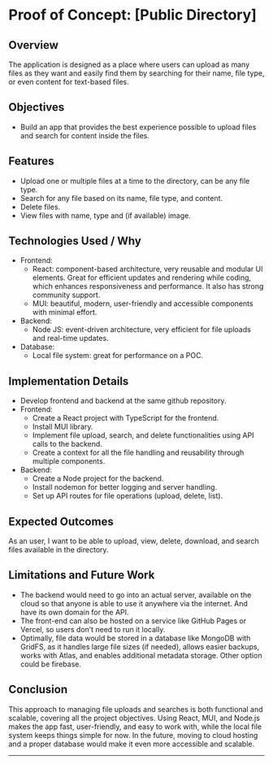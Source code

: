# Proof of Concept: [Public Directory]

## Overview

The application is designed as a place where users can upload as many files as they want and easily find them by searching for their name, file type, or even content for text-based files.

## Objectives

- Build an app that provides the best experience possible to upload files and search for content inside the files.

## Features

- Upload one or multiple files at a time to the directory, can be any file type.
- Search for any file based on its name, file type, and content.
- Delete files.
- View files with name, type and (if available) image.

## Technologies Used / Why

- Frontend:
  - React: component-based architecture, very reusable and modular UI elements. Great for efficient updates and rendering while coding, which enhances responsiveness and performance. It also has strong community support.
  - MUI: beautiful, modern, user-friendly and accessible components with minimal effort.
- Backend:
  - Node JS: event-driven architecture, very efficient for file uploads and real-time updates.
- Database:
  - Local file system: great for performance on a POC.

## Implementation Details

- Develop frontend and backend at the same github repository.
- Frontend:
  - Create a React project with TypeScript for the frontend.
  - Install MUI library.
  - Implement file upload, search, and delete functionalities using API calls to the backend.
  - Create a context for all the file handling and reusability through multiple components.
- Backend:
  - Create a Node project for the backend.
  - Install nodemon for better logging and server handling.
  - Set up API routes for file operations (upload, delete, list).

## Expected Outcomes

As an user, I want to be able to upload, view, delete, download, and search files available in the directory.

## Limitations and Future Work

- The backend would need to go into an actual server, available on the cloud so that anyone is able to use it anywhere via the internet. And have its own domain for the API.
- The front-end can also be hosted on a service like GitHub Pages or Vercel, so users don’t need to run it locally.
- Optimally, file data would be stored in a database like MongoDB with GridFS, as it handles large file sizes (if needed), allows easier backups, works with Atlas, and enables additional metadata storage. Other option could be firebase.

## Conclusion

This approach to managing file uploads and searches is both functional and scalable, covering all the project objectives. Using React, MUI, and Node.js makes the app fast, user-friendly, and easy to work with, while the local file system keeps things simple for now. In the future, moving to cloud hosting and a proper database would make it even more accessible and scalable.

---
